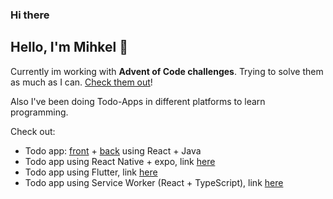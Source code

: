 ### Hi there 

## Hello, I'm Mihkel 👋

Currently im working with **Advent of Code challenges**. Trying to solve them as much as I can. [Check them out](https://github.com/mtiganik/AdventOfCode2023/)!

Also I've been doing Todo-Apps in different platforms to learn programming.

Check out: 

- Todo app: [front](https://github.com/mtiganik/todo-front) + [back](https://github.com/mtiganik/todo-back) using React + Java
- Todo app using React Native + expo, link [here](https://github.com/mtiganik/TodoAppRN)
- Todo app using Flutter, link [here](https://github.com/mtiganik/flutter_todo_app)
- Todo app using Service Worker (React + TypeScript), link [here](https://github.com/mtiganik/pwa)

<!--
**mtiganik/mtiganik** is a ✨ _special_ ✨ repository because its `README.md` (this file) appears on your GitHub profile.



Here are some ideas to get you started:

- 🔭 I’m currently working on ...
- 🌱 I’m currently learning ...
- 👯 I’m looking to collaborate on ...
- 🤔 I’m looking for help with ...
- 💬 Ask me about ...
- 📫 How to reach me: ...
- 😄 Pronouns: ...
- ⚡ Fun fact: ...
-->
